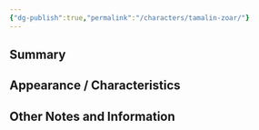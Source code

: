 ```yaml
---
{"dg-publish":true,"permalink":"/characters/tamalin-zoar/"}
---
```


## Summary


## Appearance / Characteristics


## Other Notes and Information